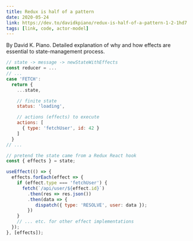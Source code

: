 ```yaml
---
title: Redux is half of a pattern
date: 2020-05-24
link: https://dev.to/davidkpiano/redux-is-half-of-a-pattern-1-2-1hd7
tags: [link, code, actor-model]
---
```


By David K. Piano. Detailed explanation of why and how effects are essential to state-management process.

```js
// state -> message -> newStateWithEffects
const reducer = ...
// ...
case 'FETCH':
  return {
    ...state,

    // finite state
    status: 'loading',

    // actions (effects) to execute
    actions: [
      { type: 'fetchUser', id: 42 }
    ]
  }
// ...

// pretend the state came from a Redux React hook
const { effects } = state;

useEffect(() => {
  effects.forEach(effect => {
    if (effect.type === 'fetchUser') {
      fetch(`/api/user/${effect.id}`)
        .then(res => res.json())
        .then(data => {
           dispatch({ type: 'RESOLVE', user: data });
        })
    }
    // ... etc. for other effect implementations
  });
}, [effects]);
```